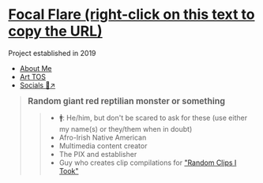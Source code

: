 # [Focal Flare (right-click on this text to copy the URL)](https://docsify-this.net/?basePath=https://raw.githubusercontent.com/FocalFlare/FF-About-Me-and-TOS/c96f757595f25e6aa339769759e52e65fa9b216f/docs&homepage=home.md&edit-link=https://github.com/FocalFlare/FF-About-Me-and-TOS/blob/c96f757595f25e6aa339769759e52e65fa9b216f/docs&sidebar=true&browser-tab-title=Focal%20Flare%20//%20Art%20TOS&edit-link-text=[Open-source]%20Edit%20Page&edit-link-top=true&hide-credits=true&maxLevel=3&hypothesis=true&font-family=Helvetica%20Neue,Helvetica,Arial,sans-serif&font-size=1.25&link-color=ff003d&loadFavicon=favicon.png&coverpage=_coverpage.md&loadSidebar=_sidebar.md&loadFooter=_footer.md&name=Focal%20Flare&logo=sidebaricon.png&searchbox=true&subMaxLevel=3&pagination=true&mergeNavbar=true&header-weight=700&zoom-images=true&dark-mode=true&link-color-dark-mode=fa124b&coverpage-color-dark-mode=a6a6a6#/)

Project established in 2019

* [About Me](https://docsify-this.net/?basePath=https://raw.githubusercontent.com/FocalFlare/FF-About-Me-and-TOS/ea09149acec3b4827a7608a0f5556eca8cf6ec52/docs&homepage=home.md&edit-link=https://github.com/FocalFlare/FF-About-Me-and-TOS/blob/ea09149acec3b4827a7608a0f5556eca8cf6ec52/docs&sidebar=true&browser-tab-title=Focal%20Flare%20//%20Art%20TOS&edit-link-text=[Open-source]%20Edit%20Page&edit-link-top=true&hide-credits=true&maxLevel=3&hypothesis=true&font-family=Helvetica%20Neue,Helvetica,Arial,sans-serif&font-size=1.25&link-color=ff003d&loadFavicon=favicon.png&coverpage=_coverpage.md&loadSidebar=_sidebar.md&loadFooter=_footer.md&name=Focal%20Flare&logo=sidebaricon.png&searchbox=true&subMaxLevel=3&pagination=true&mergeNavbar=true&header-weight=700&zoom-images=true&dark-mode=true&link-color-dark-mode=fa124b&coverpage-color-dark-mode=a6a6a6#/aboutMe)
* [Art TOS](https://docsify-this.net/?basePath=https://raw.githubusercontent.com/FocalFlare/FF-About-Me-and-TOS/de04b4ad4e040bcbceb564d6b9a24c56d36b939a/docs&homepage=home.md&edit-link=https://github.com/FocalFlare/FF-About-Me-and-TOS/blob/de04b4ad4e040bcbceb564d6b9a24c56d36b939a/docs&sidebar=true&browser-tab-title=Focal%20Flare%20//%20Art%20TOS&edit-link-text=[Open-source]%20Edit%20Page&edit-link-top=true&hide-credits=true&maxLevel=3&hypothesis=true&font-family=Helvetica%20Neue,Helvetica,Arial,sans-serif&font-size=1.25&link-color=ff003d&loadFavicon=favicon.png&coverpage=_coverpage.md&loadSidebar=_sidebar.md&loadFooter=_footer.md&name=Focal%20Flare&logo=sidebaricon.png&searchbox=true&subMaxLevel=3&pagination=true&mergeNavbar=true&header-weight=700&zoom-images=true&dark-mode=true&link-color-dark-mode=fa124b&coverpage-color-dark-mode=a6a6a6#/tos)
* [Socials 🔗↗](https://focalflare.carrd.co)

> <big><strong>Random giant red reptilian monster or something</strong></big>
>> - 🚹: He/him, but don't be scared to ask for these (use either my name(s) or they/them when in doubt)
>> - Afro-Irish Native American
>> - Multimedia content creator
>> - The PIX and establisher
>> - Guy who creates clip compilations for ["Random Clips I Took"](https://youtube.com/playlist?list=PLHTN9xwaE13jvWsPhwYjJERQV-AJec0_d&si=NV8xZ0sx0IwNcd6u)
